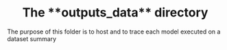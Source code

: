 <h1 align="center">
    The **outputs_data** directory
    </br>
</h1>


The purpose of this folder is to host and to trace each model executed on a dataset summary